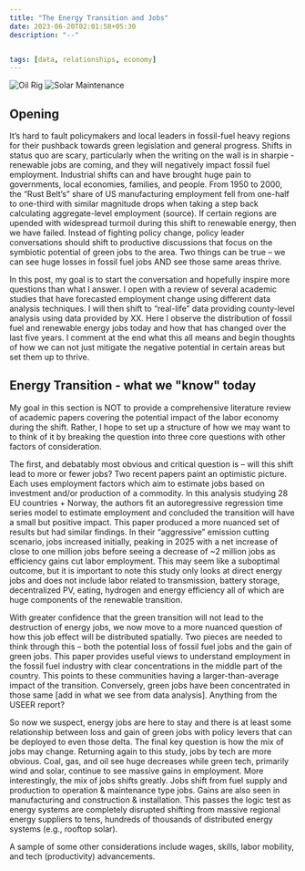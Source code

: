 ```yaml
---
title: "The Energy Transition and Jobs"
date: 2023-06-20T02:01:58+05:30
description: "--"


tags: [data, relationships, economy]
---
```


![Oil Rig](https://colinpaulish.github.io/cp_hugo_nz30/img/oil_rig.png "worker at oil rig")
![Solar Maintenance](https://colinpaulish.github.io/cp_hugo_nz30/img/solar_fixing.png "worker afixing solar panel")


## Opening
It’s hard to fault policymakers and local leaders in fossil-fuel heavy regions for their pushback towards green legislation and general progress. Shifts in status quo are scary, particularly when the writing on the wall is in sharpie - renewable jobs are coming, and they will negatively impact fossil fuel employment. Industrial shifts can and have brought huge pain to governments, local economies, families, and people. From 1950 to 2000, the “Rust Belt’s” share of US manufacturing employment fell from one-half to one-third with similar magnitude drops when taking a step back calculating aggregate-level employment (source). If certain regions are upended with widespread turmoil during this shift to renewable energy, then we have failed. Instead of fighting policy change, policy leader conversations should shift to productive discussions that focus on the symbiotic potential of green jobs to the area. Two things can be true – we can see huge losses in fossil fuel jobs AND see those same areas thrive.

In this post, my goal is to start the conversation and hopefully inspire more questions than what I answer. I open with a review of several academic studies that have forecasted employment change using different data analysis techniques. I will then shift to “real-life” data providing county-level analysis using data provided by XX. Here I  observe the distribution of fossil fuel and renewable energy jobs today and how that has changed over the last five years. I comment at the end what this all means and begin thoughts of how we can not just mitigate the negative potential in certain areas but set them up to thrive.



## Energy Transition - what we "know" today
My goal in this section is NOT to provide a comprehensive literature review of academic papers covering the potential impact of the labor economy during the shift. Rather, I hope to set up a structure of how we may want to to think of it by breaking the question into three core questions with other factors of consideration.

The first, and debatably most obvious and critical question is – will this shift lead to more or fewer jobs? Two recent papers paint an optimistic picture. Each uses employment factors which aim to estimate jobs based on investment and/or production of a commodity. In this analysis studying 28 EU countries + Norway, the authors fit an autoregressive regression time series model to estimate employment and concluded the transition will have a small but positive impact. This paper produced a more nuanced set of results but had similar findings. In their “aggressive” emission cutting scenario, jobs increased initially, peaking in 2025 with a net increase of close to one million jobs before seeing a decrease of ~2 million jobs as efficiency gains cut labor employment. This may seem like a suboptimal outcome, but it is important to note this study only looks at direct energy jobs and does not include labor related to transmission, battery storage, decentralized PV, eating, hydrogen and energy efficiency all of which are huge components of the renewable transition.

With greater confidence that the green transition will not lead to the destruction of energy jobs, we now move to a more nuanced question of how this job effect will be distributed spatially. Two pieces are needed to think through this – both the potential loss of fossil fuel jobs and the gain of green jobs. This paper provides useful views to understand employment in the fossil fuel industry with clear concentrations in the middle part of the country. This points to these communities having a larger-than-average impact of the transition. Conversely, green jobs have been concentrated in those same  [add in what we see from data analysis]. Anything from the USEER report?

So now we suspect, energy jobs are here to stay and there is at least some relationship between loss and gain of green jobs with policy levers that can be deployed to even those delta. The final key question is how the mix of jobs may change. Returning again to this study, jobs by tech are more obvious. Coal, gas, and oil see huge decreases while green tech, primarily wind and solar, continue to see massive gains in employment. More interestingly, the mix of jobs shifts greatly. Jobs shift from fuel supply and production to operation & maintenance type jobs. Gains are also seen in manufacturing and construction & installation. This passes the logic test as energy systems are completely disrupted shifting from massive regional energy suppliers to tens, hundreds of thousands of distributed energy systems (e.g., rooftop solar).

A sample of some other considerations include wages, skills, labor mobility, and tech (productivity) advancements.

